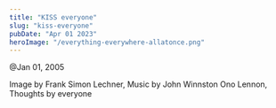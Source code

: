 ```yaml
---
title: "KISS everyone"
slug: "kiss-everyone"
pubDate: "Apr 01 2023"
heroImage: "/everything-everywhere-allatonce.png"
---
```


@Jan 01, 2005

Image by Frank Simon Lechner, Music by John Winnston Ono Lennon, Thoughts by everyone
